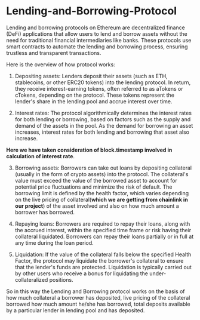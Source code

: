 # Lending-and-Borrowing-Protocol

Lending and borrowing protocols on Ethereum are decentralized finance (DeFi) applications that allow users to lend and borrow assets without the need for traditional financial intermediaries like banks. These protocols use smart contracts to automate the lending and borrowing process, ensuring trustless and transparent transactions.

Here is the overview of how protocol works:

1. Depositing assets: Lenders deposit their assets (such as ETH, stablecoins, or other ERC20 tokens) into the lending protocol. In return, they receive interest-earning tokens, often referred to as aTokens or cTokens, depending on the protocol. These tokens represent the lender's share in the lending pool and accrue interest over time.

2. Interest rates: The protocol algorithmically determines the interest rates for both lending or borrowing, based on factors such as the supply and demand of the assets in the pool. As the demand for borrowing an asset increases, interest rates for both lending and borrowing that asset also increase.

**Here we have taken consideration of block.timestamp involved in calculation of interest rate**.

3. Borrowing assets: Borrowers can take out loans by depositing collateral (usually in the form of crypto assets) into the protocol. The collateral's value must exceed the value of the borrowed asset to account for potential price fluctuations and minimize the risk of default. The borrowing limit is defined by the health factor, which varies depending on the live pricing of collateral(**which we are getting from chainlink in our project**) of the asset involved and also on how much amount a borrower has borrowed.

4. Repaying loans: Borrowers are required to repay their loans, along with the accrued interest, within the specified time frame or risk having their collateral liquidated. Borrowers can repay their loans partially or in full at any time during the loan period. 

5. Liquidation: If the value of the collateral falls below the specified Health Factor, the protocol may liquidate the borrower's collateral to ensure that the lender's funds are protected. Liquidation is typically carried out by other users who receive a bonus for liquidating the under-collateralized positions.

So in this way the Lending and Borrowing protocol works on the basis of how much collateral a borrower has deposited, live pricing of the collateral borrowed how much amount he/she has borrowed, total deposits available by a particular lender in lending pool and has deposited. 
